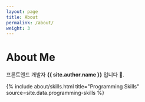 ```yaml
---
layout: page
title: About
permalink: /about/
weight: 3
---
```


# **About Me**

프론트엔드 개발자 **{{ site.author.name }}** 입니다 👋.<br>

<div class="row">
{% include about/skills.html title="Programming Skills" source=site.data.programming-skills %}
</div>

<div class="row">
<!-- {% include about/timeline.html %} -->
</div>